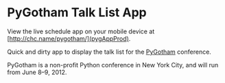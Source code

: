 # PyGotham Talk List App

View the live schedule app on your mobile device at [http://chc.name/pygotham/](pygAppProd).

Quick and dirty app to display the talk list for the [PyGotham][pygotham] conference. 

PyGotham is a non-profit Python conference in New York City, and will run from June 8–9, 2012.

[pygotham]: https://pygotham.org/
[pygAppProd]: http://chc.name/pygotham/

